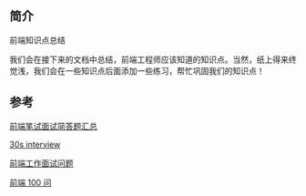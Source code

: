 ## 简介
前端知识点总结

我们会在接下来的文档中总结，前端工程师应该知道的知识点。当然，纸上得来终觉浅，我们会在一些知识点后面添加一些练习，帮忙巩固我们的知识点！

## 参考
[前端笔试面试简答题汇总](https://huruji.github.io/FE-Interview/#/)

[30s interview](https://30secondsofinterviews.org/)

[前端工作面试问题](https://h5bp.org/Front-end-Developer-Interview-Questions/translations/chinese/)

[前端 100 问](https://juejin.im/post/5d23e750f265da1b855c7bbe)